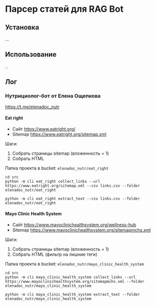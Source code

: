 # Парсер статей для RAG Bot

## Установка

...

## Использование

..

## Лог

### Нутрициолог-бот от Елена Ощепкова

https://t.me/elenadoc_nutr

#### Eat right

- Сайт https://www.eatright.org/
- Sitemap https://www.eatright.org/sitemap.xml

Шаги:

1. Собрать страницы sitemap (вложенность = 1)
2. Собрать HTML

Папка проекта в bucket: `elenadoc_nutr/eat_right`

```shell
cd src
python -m cli eat_right collect_links --url https://www.eatright.org/sitemap.xml --csv links.csv --folder elenadoc_nutr/eat_right
```

```shell
python -m cli eat_right extract_text --csv links.csv --folder elenadoc_nutr/eat_right
```

#### Mayo Clinic Health System

- Сайт https://www.mayoclinichealthsystem.org/wellness-hub
- Sitemap  https://www.mayoclinichealthsystem.org/sitemapmchs.xml

Шаги:

1. Собрать страницы sitemap (вложенность = 1)
2. Собрать HTML (фильтр на лишние теги)

Папка проекта в bucket: `elenadoc_nutr/mayo_clinic_health_system`

```shell
cd src
python -m cli mayo_clinic_health_system collect_links --url https://www.mayoclinichealthsystem.org/sitemapmchs.xml --folder elenadoc_nutr/mayo_clinic_health_system
```

```shell
python -m cli mayo_clinic_health_system extract_text --folder elenadoc_nutr/mayo_clinic_health_system
```